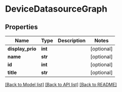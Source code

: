 # DeviceDatasourceGraph

## Properties
Name | Type | Description | Notes
------------ | ------------- | ------------- | -------------
**display_prio** | **int** |  | [optional] 
**name** | **str** |  | [optional] 
**id** | **int** |  | [optional] 
**title** | **str** |  | [optional] 

[[Back to Model list]](../README.md#documentation-for-models) [[Back to API list]](../README.md#documentation-for-api-endpoints) [[Back to README]](../README.md)


